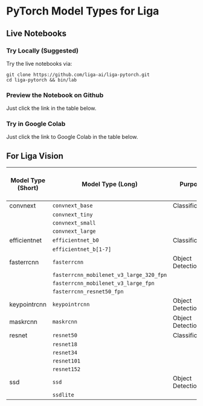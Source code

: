 # PyTorch Model Types for Liga
## Live Notebooks
### Try Locally (Suggested)
Try the live notebooks via:
```
git clone https://github.com/liga-ai/liga-pytorch.git
cd liga-pytorch && bin/lab
```
### Preview the Notebook on Github
Just click the link in the table below.
### Try in Google Colab
Just click the link to Google Colab in the table below.


## For Liga Vision
| Model Type (Short) | Model Type (Long) | Purpose | Preview Latest Notebook | Try Google Colab Notebook |
|-------|---------|-----|-----------|--------|
| convnext | `convnext_base` | Classification | [Demo](notebooks/convnext.ipynb) | |
|          | `convnext_tiny` | | | |
|          | `convnext_small` | | | |
|          | `convnext_large` | | | |
| efficientnet | `efficientnet_b0` | Classification | [Demo](notebooks/efficientnet.ipynb) | |
| | `efficientnet_b[1-7]` | | | |
| fasterrcnn | `fasterrcnn` | Object Detection | [Demo](notebooks/fasterrcnn.ipynb) |
| | `fasterrcnn_mobilenet_v3_large_320_fpn` | | |
| | `fasterrcnn_mobilenet_v3_large_fpn` | | |
| | `fasterrcnn_resnet50_fpn` | | |
| keypointrcnn | `keypointrcnn` | Object Detection | [Demo](notebooks/keypointrcnn.ipynb) |
| maskrcnn | `maskrcnn` | Object Detection | [Demo](notebooks/maskrcnn.ipynb) | |
| resnet | `resnet50` | Classification | [Demo](notebooks/resnet.ipynb) | |
| | `resnet18` | | |
| | `resnet34` | | |
| | `resnet101` | | |
| | `resnet152` | | |
| ssd | `ssd` | Object Detection | [Demo](notebooks/ssd.ipynb) | |
| | `ssdlite` | | |